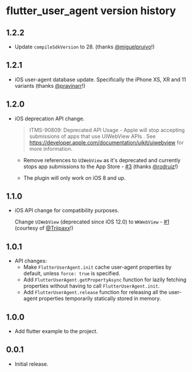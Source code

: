 # flutter_user_agent version history
## 1.2.2

* Update `compileSdkVersion` to 28. (thanks [@miguelpruivo](https://github.com/miguelpruivo)!)

## 1.2.1

* iOS user-agent database update. Specifically the iPhone XS, XR and 11 variants (thanks [@pravinarr](https://github.com/pravinarr)!)

## 1.2.0

* iOS deprecation API change.

    > ITMS-90809: Deprecated API Usage - Apple will stop accepting submissions of apps that use UIWebView APIs . See https://developer.apple.com/documentation/uikit/uiwebview for more information.
                           
  - Remove references to `UIWebView` as it's deprecated and currently stops app submissions to the App Store - [#3](https://github.com/j0j00/flutter_user_agent/issues/3) (thanks [@rodruiz](https://github.com/rodruiz)!)
  
  - The plugin will only work on iOS 8 and up.

## 1.1.0

* iOS API change for compatibility purposes.

  Change `UIWebView` (deprecated since iOS 12.0) to `WKWebView` - [#1](https://github.com/j0j00/flutter_user_agent/issues/1) (courtesy of [@Triipaxx](https://github.com/Triipaxx)!)

## 1.0.1

* API changes:
    * Make `FlutterUserAgent.init` cache user-agent properties by default, unless `force: true` is specified.
    * Add `FlutterUserAgent.getPropertyAsync` function for lazily fetching properties without having to call `FlutterUserAgent.init`.
    * Add `FlutterUserAgent.release` function for releasing all the user-agent properties temporarily statically stored in memory.
## 1.0.0

* Add flutter example to the project.

## 0.0.1

* Initial release.
